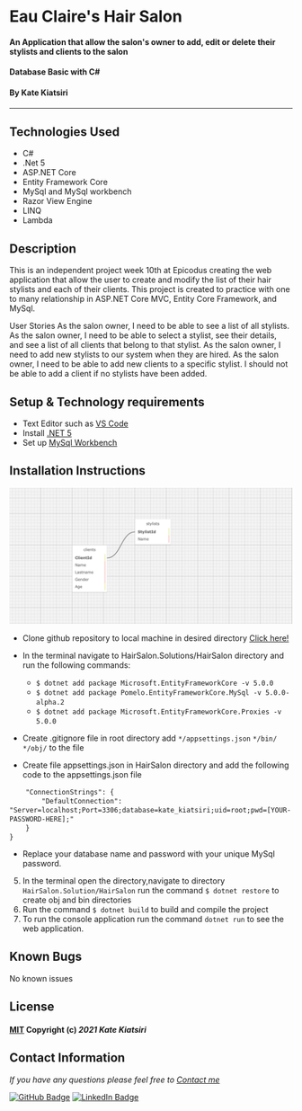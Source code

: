 # Eau Claire's Hair Salon

#### An Application that allow the salon's owner to add, edit or delete their stylists and clients to the salon 
#### Database Basic with C# 
#### By Kate Kiatsiri
---

## Technologies Used

- C#
- .Net 5
- ASP.NET Core
- Entity Framework Core
- MySql and MySql workbench
- Razor View Engine
- LINQ
- Lambda

## Description

This is an independent project week 10th at Epicodus creating the web application that allow the user to create and modify the list of their hair stylists and each of their clients. This project is created to practice with one to many relationship in ASP.NET Core MVC, Entity Core Framework, and MySql.

User Stories
As the salon owner, I need to be able to see a list of all stylists.
As the salon owner, I need to be able to select a stylist, see their details, and see a list of all clients that belong to that stylist.
As the salon owner, I need to add new stylists to our system when they are hired.
As the salon owner, I need to be able to add new clients to a specific stylist. I should not be able to add a client if no stylists have been added.

## Setup & Technology requirements 

* Text Editor such as <a href="https://code.visualstudio.com"> VS Code </a>
* Install <a href="https://dotnet.microsoft.com/en-us/download/dotnet/5.0"> .NET 5</a>
* Set up <a href="https://dev.mysql.com/downloads/file/?id=484391"> MySql Workbench </a>


## Installation Instructions

![Alt text](HairSalon/wwwroot/img/sql.jpg?raw=true "Title")

* Clone github repository to local machine in desired directory <a href="https://github.com/keidsiri/HairSalon"> Click here! </a>
*  In the terminal navigate to HairSalon.Solutions/HairSalon directory and run the following commands:
    * `$ dotnet add package Microsoft.EntityFrameworkCore -v 5.0.0`
    * `$ dotnet add package Pomelo.EntityFrameworkCore.MySql -v 5.0.0-alpha.2`
    * `$ dotnet add package Microsoft.EntityFrameworkCore.Proxies -v 5.0.0`

*  Create .gitignore file in root directory add `*/appsettings.json` `*/bin/` `*/obj/` to the file
* Create file appsettings.json in HairSalon directory and add the following code to the appsettings.json file
```{
    "ConnectionStrings": {
        "DefaultConnection": "Server=localhost;Port=3306;database=kate_kiatsiri;uid=root;pwd=[YOUR-PASSWORD-HERE];"
    }
}
```
* Replace your database name and password with your unique MySql password.
5. In the terminal open the directory,navigate to directory `HairSalon.Solution/HairSalon` run the command `$ dotnet restore` to create obj and bin directories
6. Run the command `$ dotnet build` to build and compile the project
7. To run the console application run the command `dotnet run` to see the web application.



## Known Bugs

No known issues

## License

#### [MIT](https://opensource.org/licenses/MIT) Copyright (c) _2021_ _Kate Kiatsiri_

## Contact Information

_If you have any questions please feel free to [Contact me](mailto:keidsiri@gmail.com)_

[![GitHub Badge](https://img.shields.io/badge/GitHub-100000?style=for-the-badge&logo=github&logoColor=white)](https://github.com/keidsiri)
[![LinkedIn Badge](https://img.shields.io/badge/LinkedIn-0077B5?style=for-the-badge&logo=linkedin&logoColor=white)](https://www.linkedin.com/in/kiatsiri)
